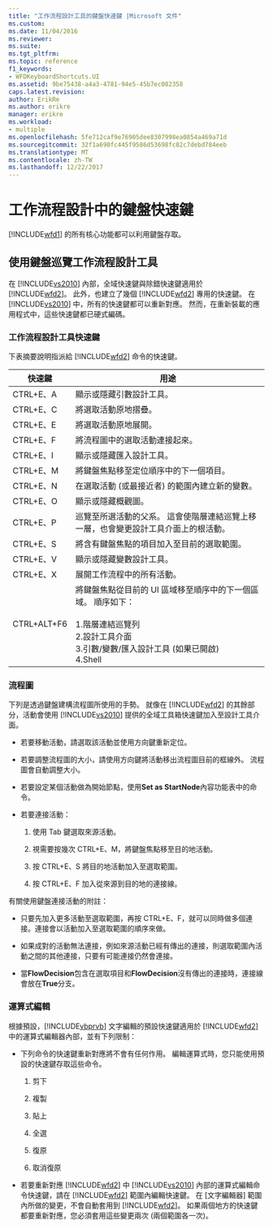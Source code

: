 ```yaml
---
title: "工作流程設計工具的鍵盤快速鍵 |Microsoft 文件"
ms.custom: 
ms.date: 11/04/2016
ms.reviewer: 
ms.suite: 
ms.tgt_pltfrm: 
ms.topic: reference
f1_keywords:
- WFDKeyboardShortcuts.UI
ms.assetid: 9be75438-a4a3-4781-94e5-45b7ec082358
caps.latest.revision: 
author: ErikRe
ms.author: erikre
manager: erikre
ms.workload:
- multiple
ms.openlocfilehash: 5fe712caf9e76905dee8307998ea0854a469a71d
ms.sourcegitcommit: 32f1a690fc445f9586d53698fc82c7debd784eeb
ms.translationtype: MT
ms.contentlocale: zh-TW
ms.lasthandoff: 12/22/2017
---
```

# <a name="keyboard-shortcuts-in-the-workflow-designer"></a>工作流程設計中的鍵盤快速鍵
[!INCLUDE[wfd1](../workflow-designer/includes/wfd1_md.md)] 的所有核心功能都可以利用鍵盤存取。  
  
## <a name="navigating-the-workflow-designer-using-the-keyboard"></a>使用鍵盤巡覽工作流程設計工具  
 在 [!INCLUDE[vs2010](../misc/includes/vs2010_md.md)] 內部，全域快速鍵與除錯快速鍵適用於 [!INCLUDE[wfd2](../workflow-designer/includes/wfd2_md.md)]。 此外，也建立了幾個 [!INCLUDE[wfd2](../workflow-designer/includes/wfd2_md.md)] 專用的快速鍵。 在 [!INCLUDE[vs2010](../misc/includes/vs2010_md.md)] 中，所有的快速鍵都可以重新對應。 然而，在重新裝載的應用程式中，這些快速鍵都已硬式編碼。  
  
### <a name="workflow-designer-keyboard-shortcuts"></a>工作流程設計工具快速鍵  
 下表摘要說明指派給 [!INCLUDE[wfd2](../workflow-designer/includes/wfd2_md.md)] 命令的快速鍵。  
  
|快速鍵|用途|  
|--------------|-------------|  
|CTRL+E、A|顯示或隱藏引數設計工具。|  
|CTRL+E、C|將選取活動原地摺疊。|  
|CTRL+E、E|將選取活動原地展開。|  
|CTRL+E、F|將流程圖中的選取活動連接起來。|  
|CTRL+E、I|顯示或隱藏匯入設計工具。|  
|CTRL+E、M|將鍵盤焦點移至定位順序中的下一個項目。|  
|CTRL+E、N|在選取活動 (或最接近者) 的範圍內建立新的變數。|  
|CTRL+E、O|顯示或隱藏概觀圖。|  
|CTRL+E、P|巡覽至所選活動的父系。 這會使階層連結巡覽上移一層，也會變更設計工具介面上的根活動。|  
|CTRL+E、S|將含有鍵盤焦點的項目加入至目前的選取範圍。|  
|CTRL+E、V|顯示或隱藏變數設計工具。|  
|CTRL+E、X|展開工作流程中的所有活動。|  
|CTRL+ALT+F6|將鍵盤焦點從目前的 UI 區域移至順序中的下一個區域。 順序如下：<br /><br /> 1.階層連結巡覽列<br />2.設計工具介面<br />3.引數/變數/匯入設計工具 (如果已開啟)<br />4.Shell|  
  
### <a name="flowchart"></a>流程圖  
 下列是透過鍵盤建構流程圖所使用的手勢。 就像在 [!INCLUDE[wfd2](../workflow-designer/includes/wfd2_md.md)] 的其餘部分，活動會使用 [!INCLUDE[vs2010](../misc/includes/vs2010_md.md)] 提供的全域工具箱快速鍵加入至設計工具介面。  
  
-   若要移動活動，請選取該活動並使用方向鍵重新定位。  
  
-   若要調整流程圖的大小，請使用方向鍵將活動移出流程圖目前的框線外。 流程圖會自動調整大小。  
  
-   若要設定某個活動做為開始節點，使用**Set as StartNode**內容功能表中的命令。  
  
-   若要連接活動：  
  
    1.  使用 Tab 鍵選取來源活動。  
  
    2.  視需要按幾次 CTRL+E、M，將鍵盤焦點移至目的地活動。  
  
    3.  按 CTRL+E、S 將目的地活動加入至選取範圍。  
  
    4.  按 CTRL+E、F 加入從來源到目的地的連接線。  
  
 有關使用鍵盤連接活動的附註：  
  
-   只要先加入更多活動至選取範圍，再按 CTRL+E、F，就可以同時做多個連接。連接會以活動加入至選取範圍的順序來做。  
  
-   如果成對的活動無法連接，例如來源活動已經有傳出的連接，則選取範圍內活動之間的其他連接，只要有可能連接仍然會連接。  
  
-   當**FlowDecision**包含在選取項目和**FlowDecision**沒有傳出的連接時，連接線會放在**True**分支。  
  
### <a name="expression-editing"></a>運算式編輯  
 根據預設，[!INCLUDE[vbprvb](../code-quality/includes/vbprvb_md.md)] 文字編輯的預設快速鍵適用於 [!INCLUDE[wfd2](../workflow-designer/includes/wfd2_md.md)] 中的運算式編輯器內部，並有下列限制：  
  
-   下列命令的快速鍵重新對應將不會有任何作用。 編輯運算式時，您只能使用預設的快速鍵存取這些命令。  
  
    1.  剪下  
  
    2.  複製  
  
    3.  貼上  
  
    4.  全選  
  
    5.  復原  
  
    6.  取消復原  
  
-   若要重新對應 [!INCLUDE[wfd2](../workflow-designer/includes/wfd2_md.md)] 中 [!INCLUDE[vs2010](../misc/includes/vs2010_md.md)] 內部的運算式編輯命令快速鍵，請在 [!INCLUDE[wfd2](../workflow-designer/includes/wfd2_md.md)] 範圍內編輯快速鍵。 在 [文字編輯器] 範圍內所做的變更，不會自動套用到 [!INCLUDE[wfd2](../workflow-designer/includes/wfd2_md.md)]。 如果兩個地方的快速鍵都要重新對應，您必須套用這些變更兩次 (兩個範圍各一次)。